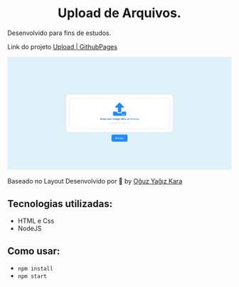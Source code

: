 <h1 align="center">Upload de Arquivos.</h1>

<p>Desenvolvido para fins de estudos.</p>

Link do projeto [Upload | GithubPages](github.com/lucasarieiv/upload)

<p align="center">
  <img src="./public/img/web-upload.png" alt="Upload de Arquivos">
</p>

Baseado no Layout Desenvolvido por  🧑 by [Oğuz Yağız Kara](dribbble.com/shots/8297994-ikas-Dashboard-Image-Upload-Animation/attachments/641415?mode=media)

## Tecnologias utilizadas:
- HTML e Css
- NodeJS

## Como usar:
- `npm install`
- `npm start`


